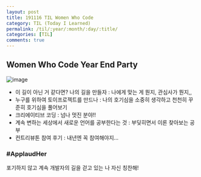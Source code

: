 ```yaml
---
layout: post
title: 191116 TIL Women Who Code
category: TIL (Today I Learned)
permalink: /til/:year/:month/:day/:title/
categories: [TIL]
comments: true
---
```


## Women Who Code Year End Party 

![image](https://user-images.githubusercontent.com/40848630/69016653-af360280-09e3-11ea-9100-6482c95faf8f.png)


- 이 길이 아닌 거 같다면? 나의 길을 만들자 : 나에게 맞는 게 뭔지, 관심사가 뭔지,, 
- 누구를 위하여 토이프로젝트를 만드나 : 나의 호기심을 소중히 생각하고 천천히 꾸준히 호기심을 풀어보기
- 크리에이티브 코딩 : 넘나 멋진 분야!! 
- 계속 변하는 세상에서 새로운 언어를 공부한다는 것 : 부딪히면서 이론 찾아보는 공부 
- 컨트리뷰톤 참여 후기 : 내년엔 꼭 참여해야지... 

### #ApplaudHer
포기하지 않고 계속 개발자의 길을 걷고 있는 나 자신 칭찬해! 
